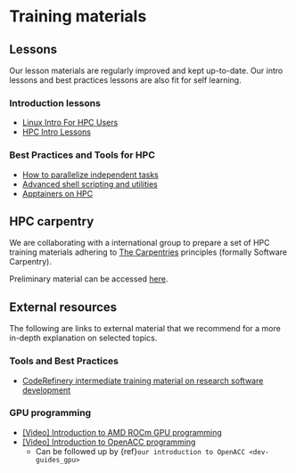 # Training materials

## Lessons

Our lesson materials are regularly improved and kept up-to-date. Our intro lessons and best practices lessons are also 
fit for self learning. 

### Introduction lessons

- [Linux Intro For HPC Users](https://training.pages.sigma2.no/tutorials/linux-for-hpc/index.html)
- [HPC Intro Lessons](https://training.pages.sigma2.no/tutorials/hpc-intro/index.html)

### Best Practices and Tools for HPC

- [How to parallelize independent tasks](https://training.pages.sigma2.no/tutorials/independent-jobs-in-parallel/)
- [Advanced shell scripting and utilities](https://training.pages.sigma2.no/tutorials/shell-scripts-and-tips)
- [Apptainers on HPC](https://training.pages.sigma2.no/tutorials/containers-on-hpc/index.html#)

## HPC carpentry

We are collaborating with a international group to prepare a set of HPC
training materials adhering to [The Carpentries](https://carpentries.org/)
principles (formally Software Carpentry).

Preliminary material can be accessed [here](https://hpc-carpentry.github.io/hpc-intro/).


## External resources

The following are links to external material that we recommend for a more
in-depth explanation on selected topics.

### Tools and Best Practices

- [CodeRefinery intermediate training material on research software development](https://coderefinery.org/lessons/)


### GPU programming

- [[Video] Introduction to AMD ROCm GPU programming](https://youtube.com/playlist?list=PLx15eYqzJifehAxhWRD6T35GZwAqM9IK4)
- [[Video] Introduction to OpenACC programming](https://youtu.be/KgMJzmqenuc)
  - Can be followed up by {ref}`our introduction to OpenACC <dev-guides_gpu>`

